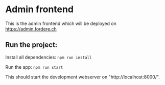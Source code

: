 # Admin frontend

This is the admin frontend which will be deployed on https://admin.fordere.ch

## Run the project:

Install all dependencies:
```npm run install```

Run the app:
```npm run start```

This should start the development webserver on "http://localhost:8000/". 
